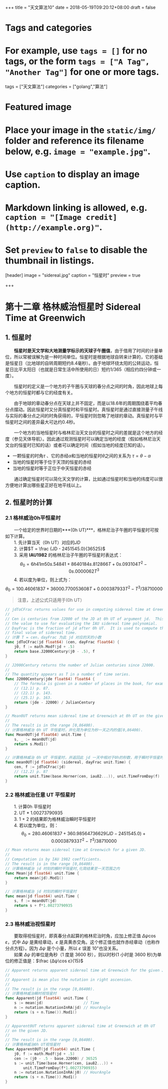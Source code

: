 +++
title = "天文算法10"
date = 2018-05-19T09:20:12+08:00
draft = false

# Tags and categories
# For example, use `tags = []` for no tags, or the form `tags = ["A Tag", "Another Tag"]` for one or more tags.
tags = ["天文算法"]
categories = ["golang","算法"]

# Featured image
# Place your image in the `static/img/` folder and reference its filename below, e.g. `image = "example.jpg"`.
# Use `caption` to display an image caption.
#   Markdown linking is allowed, e.g. `caption = "[Image credit](http://example.org)"`.
# Set `preview` to `false` to disable the thumbnail in listings.
[header]
image = "sidereal.jpg"
caption = "恒星时"
preview = true

+++
# 第十二章 格林威治恒星时 Sidereal Time at Greenwich

<!--more-->

## 1. 恒星时

　　**恒星时是天文学和大地测量学标示的天球子午圈值**，由于借用了时间的计量单位，所以常被误解为是一种时间单位。恒星时是根据地球自转来计算的，它的基础是恒星日（比地球的自转周期短约8.4毫秒）。由于地球环绕太阳的公转运动，恒星日比平太阳日（也就是日常生活中所使用的日）短约1/365（相应约四分钟或一度）。

　　恒星时的定义是一个地方的子午圈与天球的春分点之间的时角，因此地球上每个地方的恒星时都与它的经度有关。

　　由于地球的章动春分点在天球上并不固定，而是以18.6年的周期围绕着平均春分点摆动。因此恒星时又分真恒星时和平恒星时。真恒星时是通过直接测量子午线与实际的春分点之间的时角获得的，平恒星时则忽略了地球的章动。真恒星时与平恒星时之间的差异最大可达约0.4秒。

　　一个地方的当地恒星时与格林尼治天文台的恒星时之间的差就是这个地方的经度（参见天体导航）。因此通过观测恒星时可以确定当地的经度（假如格林尼治天文台的恒星时已知的话）或者可以确定时间（假如当地的经度已知的话）。

- 一颗恒星的时角$\tau$ 、它的赤经$α$和当地的恒星时$θ$之间的关系为 $\tau=\theta -\alpha$
- 当地的恒星时等于位于天顶的恒星的赤经
- 当地的恒星时等于正位于中天恒星的赤经

　　通过确定恒星时可以简化天文学的计算，比如通过恒星时和当地的纬度可以很方便地计算出哪些星正好在地平线以上。

## 2. 恒星时的计算

### 2.1 格林威治0h平恒星时

　　一个给定的世界时日期的***(0h UT)***，格林尼治子午圈的平恒星时可按如下计算。  
　　1. 先计算当天（0h UT）对应的$JD$  
　　2. 计算$T = \frac {JD - 2451545.0}{36525}$  
　　3. 采用 **IAU1982** 的格林尼治子午圈的平恒星时表达式： $$θ_0 = 6h41m50s.54841 + 8640184s.812866T + 0s.093104T^2 - 0s.0000062T^3$$
　　4. 若以度为单位，则上式为：$$θ_0 = 100.46061837 + 36000.770053608T + 0.000387933T^2 - T^3 / 38710000$$  

> 注意，上述公式只适用于(0h UT）

```go
// jdToCFrac returns values for use in computing sidereal time at Greenwich.
//
// Cen is centuries from J2000 of the JD at 0h UT of argument jd.  This is
// the value to use for evaluating the IAU sidereal time polynomial.
// DayFrac is the fraction of jd after 0h UT.  It is used to compute the
// final value of sidereal time.
// 计算 T = cen，dayFrac 为此 jd 对应的天的小数
func jdToCFrac(jd float64) (cen, dayFrac float64) {
	j0, f := math.Modf(jd + .5)
	return base.J2000Century(j0 - .5), f
}
```

```go
// J2000Century returns the number of Julian centuries since J2000.
//
// The quantity appears as T in a number of time series.
func J2000Century(jde float64) float64 {
	// The formula is given in a number of places in the book, for example
	// (12.1) p. 87.
	// (22.1) p. 143.
	// (25.1) p. 163.
	return (jde - J2000) / JulianCentury
}
```

```go
// Mean0UT returns mean sidereal time at Greenwich at 0h UT on the given JD.
//
// The result is in the range [0,86400).
// 计算格林威治 0h UT 平恒星时，并化简为单位为秒一天之内的值[0,86400).
func Mean0UT(jd float64) unit.Time {
	s, _ := mean0UT(jd)
	return s.Mod1()
}

// 计算格林威治 0h UT 平恒星时，并返回此 jd 一天中相对于0h的秒数，用于瞬时平恒星时的计算
func mean0UT(jd float64) (sidereal, dayFrac unit.Time) {
	cen, f := jdToCFrac(jd)
	// (12.2) p. 87
	return unit.Time(base.Horner(cen, iau82...)), unit.TimeFromDay(f)
}
```

### 2.2 格林威治任意 UT 平恒星时

　　1. 计算0h 平恒星时  
　　2. UT * 1.00273790935   
　　3. 1 + 2 的结果即为格林威治瞬时平恒星时  
　　4. 若以度为单位，则：$$θ_0 = 280.46061837 + 360.98564736629(JD-2451545.0) + 0.000387933T^2 - T^3 / 38710000$$

```go
// Mean returns mean sidereal time at Greenwich for a given JD.
//
// Computation is by IAU 1982 coefficients.
// The result is in the range [0,86400).
// 计算格林威治 jd 时刻的瞬时平恒星时,化简结果至一天范围之内
func Mean(jd float64) unit.Time {
	return mean(jd).Mod1()
}

// 计算格林威治 jd 时刻的瞬时平恒星时
func mean(jd float64) unit.Time {
	s, f := mean0UT(jd)
	return s + f*1.00273790935
}
```

### 2.3 格林威治视恒星时

　　要取得视恒星时，即真春分点起算的格林尼治时角，应加上修正值 $Δψ\cos ε$，式中 $Δψ$ 是黄经章动，$ε$ 是真黄赤交角。这个修正值也就作赤经章动（也称作分点方程）。因为 $Δψ$ 是个小量，所以 $ε$ 误差 10"也没关系。  
　　如果 $Δψ$ 的单位是角秒（1 度是 3600 秒），则以时秒(1 小时是 3600 秒)为单位的修正值是：$\frac {Δψ\cos ε}{15}$

```go
// Apparent returns apparent sidereal time at Greenwich for the given JD.
//
// Apparent is mean plus the nutation in right ascension.
//
// The result is in the range [0,86400).
// 计算格林威治瞬时视恒星时
func Apparent(jd float64) unit.Time {
	s := mean(jd)                  // Time
	n := nutation.NutationInRA(jd) // HourAngle
	return (s + n.Time()).Mod1()
}

// Apparent0UT returns apparent sidereal time at Greenwich at 0h UT
// on the given JD.
//
// The result is in the range [0,86400).
// 计算格林威治0h UT视恒星时
func Apparent0UT(jd float64) unit.Time {
	j0, f := math.Modf(jd + .5)
	cen := (j0 - .5 - base.J2000) / 36525
	s := unit.Time(base.Horner(cen, iau82...)) +
		unit.TimeFromDay(f*1.00273790935)
	n := nutation.NutationInRA(j0) // HourAngle
	return (s + n.Time()).Mod1()
}
```